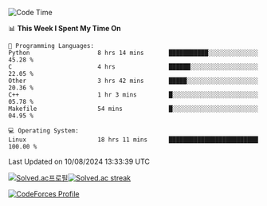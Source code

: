 
<!--START_SECTION:waka-->
![Code Time](http://img.shields.io/badge/Code%20Time-3%2C602%20hrs%2057%20mins-blue)

📊 **This Week I Spent My Time On** 

```text
💬 Programming Languages: 
Python                   8 hrs 14 mins       ███████████░░░░░░░░░░░░░░   45.28 % 
C                        4 hrs               ██████░░░░░░░░░░░░░░░░░░░   22.05 % 
Other                    3 hrs 42 mins       █████░░░░░░░░░░░░░░░░░░░░   20.36 % 
C++                      1 hr 3 mins         █░░░░░░░░░░░░░░░░░░░░░░░░   05.78 % 
Makefile                 54 mins             █░░░░░░░░░░░░░░░░░░░░░░░░   04.95 % 

💻 Operating System: 
Linux                    18 hrs 11 mins      █████████████████████████   100.00 % 
```


 Last Updated on 10/08/2024 13:33:39 UTC
<!--END_SECTION:waka-->


[![Solved.ac프로필](http://mazassumnida.wtf/api/generate_badge?boj=hckim96)](https://solved.ac/hckim96)[![Solved.ac streak](http://mazandi.herokuapp.com/api?handle=hckim96&theme=dark)](https://solved.ac/hckim96)


[![CodeForces Profile](https://cf.leed.at?id=hckim96)](https://codeforces.com/profile/hckim96)

